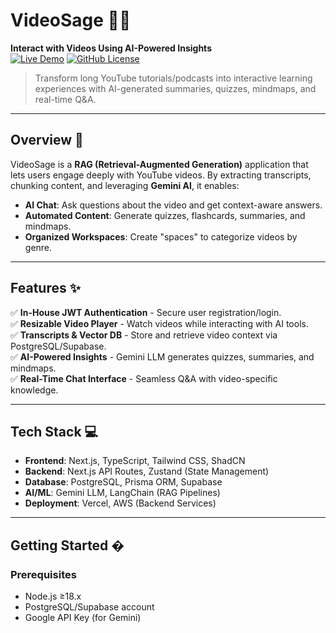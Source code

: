 # VideoSage 🎥✨  
**Interact with Videos Using AI-Powered Insights**  
[![Live Demo](https://img.shields.io/badge/Demo-Live-green)](https://videosageapp.vercel.app/) [![GitHub License](https://img.shields.io/badge/License-MIT-blue)](https://github.com/lokeshkhabiya/VideoSage)  
> Transform long YouTube tutorials/podcasts into interactive learning experiences with AI-generated summaries, quizzes, mindmaps, and real-time Q&A.

---

## Overview 🚀  
VideoSage is a **RAG (Retrieval-Augmented Generation)** application that lets users engage deeply with YouTube videos. By extracting transcripts, chunking content, and leveraging **Gemini AI**, it enables:  
- **AI Chat**: Ask questions about the video and get context-aware answers.  
- **Automated Content**: Generate quizzes, flashcards, summaries, and mindmaps.  
- **Organized Workspaces**: Create "spaces" to categorize videos by genre.  

---

## Features ✨  
✅ **In-House JWT Authentication** - Secure user registration/login.  
✅ **Resizable Video Player** - Watch videos while interacting with AI tools.  
✅ **Transcripts & Vector DB** - Store and retrieve video context via PostgreSQL/Supabase.  
✅ **AI-Powered Insights** - Gemini LLM generates quizzes, summaries, and mindmaps.  
✅ **Real-Time Chat Interface** - Seamless Q&A with video-specific knowledge.  

---

## Tech Stack 💻  
- **Frontend**: Next.js, TypeScript, Tailwind CSS, ShadCN  
- **Backend**: Next.js API Routes, Zustand (State Management)  
- **Database**: PostgreSQL, Prisma ORM, Supabase  
- **AI/ML**: Gemini LLM, LangChain (RAG Pipelines)  
- **Deployment**: Vercel, AWS (Backend Services)  

---

## Getting Started �️  
### Prerequisites  
- Node.js ≥18.x  
- PostgreSQL/Supabase account  
- Google API Key (for Gemini)  
